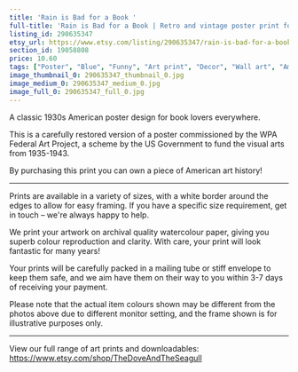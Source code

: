```yaml
---
title: 'Rain is Bad for a Book '
full-title: 'Rain is Bad for a Book | Retro and vintage poster print for book lovers'
listing_id: 290635347
etsy_url: https://www.etsy.com/listing/290635347/rain-is-bad-for-a-book-retro-and-vintage?utm_source=site&utm_medium=api&utm_campaign=api
section_id: 19058808
price: 10.60
tags: ["Poster", "Blue", "Funny", "Art print", "Decor", "Wall art", "American", "Americana", "1930s", "Book", "Rain", "WPA Poster", "WPA"]
image_thumbnail_0: 290635347_thumbnail_0.jpg
image_medium_0: 290635347_medium_0.jpg
image_full_0: 290635347_full_0.jpg
---
```

A classic 1930s American poster design for book lovers everywhere. 

This is a carefully restored version of a poster commissioned by the WPA Federal Art Project, a scheme by the US Government to fund the visual arts from 1935-1943.

By purchasing this print you can own a piece of American art history!

---

Prints are available in a variety of sizes, with a white border around the edges to allow for easy framing. If you have a specific size requirement, get in touch – we&#39;re always happy to help.

We print your artwork on archival quality watercolour paper, giving you superb colour reproduction and clarity. With care, your print will look fantastic for many years!

Your prints will be carefully packed in a mailing tube or stiff envelope to keep them safe, and we aim have them on their way to you within 3-7 days of receiving your payment.

Please note that the actual item colours shown may be different from the photos above due to different monitor setting, and the frame shown is for illustrative purposes only.

---

View our full range of art prints and downloadables:
https://www.etsy.com/shop/TheDoveAndTheSeagull
